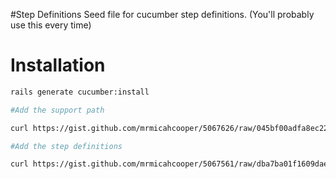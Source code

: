#Step Definitions
Seed file for cucumber step definitions. (You'll probably use this every time)

# Installation

```bash
rails generate cucumber:install

#Add the support path

curl https://gist.github.com/mrmicahcooper/5067626/raw/045bf00adfa8ec224d89ecb561cf16a2f77cbb01/cucumber_support_paths.rb -o features/support/paths.rb

#Add the step definitions

curl https://gist.github.com/mrmicahcooper/5067561/raw/dba7ba01f1609dae12ed189693840ac911250577/step_definitions.rb -o features/step_definitions/web_steps.rb
```

